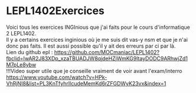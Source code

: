 # LEPL1402Exercices
Voici tous les exercices INGInious que j'ai faits pour le cours d'informatique 2 LEPL1402.
<br/> Il y a certains exercices inginious où je me suis dit vas-y nsm et que je n'ai donc pas faits. Il est aussi possible qu'il y ait des erreurs par ci par là.
<br/>Lien du github epl : https://github.com/MOCmaniac/LEPL1402?fbclid=IwAR2J83XDp_xzaTBUADJW8qjdeHZjWmKG9ltayDODC9ARhwjZd1M7pLe8ybw
<br/> !!!Video super utile que je conseille vraiment de voir avant l'exam/interro  https://www.youtube.com/watch?v=HPk-VhRjNI8&list=PL3KnTfyhrIlcudeMemKd6rZFGDWyK23vx&index=1
